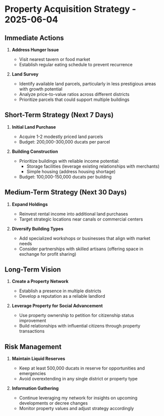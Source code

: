 # Property Acquisition Strategy - 2025-06-04

## Immediate Actions
1. **Address Hunger Issue**
   - Visit nearest tavern or food market
   - Establish regular eating schedule to prevent recurrence

2. **Land Survey**
   - Identify available land parcels, particularly in less prestigious areas with growth potential
   - Analyze price-to-value ratios across different districts
   - Prioritize parcels that could support multiple buildings

## Short-Term Strategy (Next 7 Days)
1. **Initial Land Purchase**
   - Acquire 1-2 modestly priced land parcels
   - Budget: 200,000-300,000 ducats per parcel

2. **Building Construction**
   - Prioritize buildings with reliable income potential:
     - Storage facilities (leverage existing relationships with merchants)
     - Simple housing (address housing shortage)
   - Budget: 100,000-150,000 ducats per building

## Medium-Term Strategy (Next 30 Days)
1. **Expand Holdings**
   - Reinvest rental income into additional land purchases
   - Target strategic locations near canals or commercial centers

2. **Diversify Building Types**
   - Add specialized workshops or businesses that align with market needs
   - Consider partnerships with skilled artisans (offering space in exchange for profit sharing)

## Long-Term Vision
1. **Create a Property Network**
   - Establish a presence in multiple districts
   - Develop a reputation as a reliable landlord

2. **Leverage Property for Social Advancement**
   - Use property ownership to petition for citizenship status improvement
   - Build relationships with influential citizens through property transactions

## Risk Management
1. **Maintain Liquid Reserves**
   - Keep at least 500,000 ducats in reserve for opportunities and emergencies
   - Avoid overextending in any single district or property type

2. **Information Gathering**
   - Continue leveraging my network for insights on upcoming developments or decree changes
   - Monitor property values and adjust strategy accordingly
